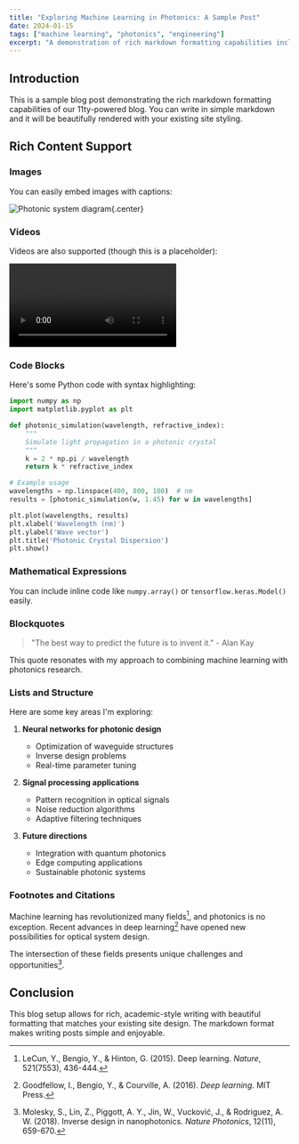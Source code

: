 ```yaml
---
title: "Exploring Machine Learning in Photonics: A Sample Post"
date: 2024-01-15
tags: ["machine learning", "photonics", "engineering"]
excerpt: "A demonstration of rich markdown formatting capabilities including images, videos, code, and citations."
---
```


## Introduction

This is a sample blog post demonstrating the rich markdown formatting capabilities of our 11ty-powered blog. You can write in simple markdown and it will be beautifully rendered with your existing site styling.

## Rich Content Support

### Images

You can easily embed images with captions:

![Photonic system diagram](../../pictures/system-diffusion.png){.center}

### Videos

Videos are also supported (though this is a placeholder):

<video controls>
  <source src="/gifs/video_with_audio_4.gif" type="video/gif">
  Your browser does not support the video tag.
</video>

### Code Blocks

Here's some Python code with syntax highlighting:

```python
import numpy as np
import matplotlib.pyplot as plt

def photonic_simulation(wavelength, refractive_index):
    """
    Simulate light propagation in a photonic crystal
    """
    k = 2 * np.pi / wavelength
    return k * refractive_index

# Example usage
wavelengths = np.linspace(400, 800, 100)  # nm
results = [photonic_simulation(w, 1.45) for w in wavelengths]

plt.plot(wavelengths, results)
plt.xlabel('Wavelength (nm)')
plt.ylabel('Wave vector')
plt.title('Photonic Crystal Dispersion')
plt.show()
```

### Mathematical Expressions

You can include inline code like `numpy.array()` or `tensorflow.keras.Model()` easily.

### Blockquotes

> "The best way to predict the future is to invent it." - Alan Kay

This quote resonates with my approach to combining machine learning with photonics research.

### Lists and Structure

Here are some key areas I'm exploring:

1. **Neural networks for photonic design**
   - Optimization of waveguide structures
   - Inverse design problems
   - Real-time parameter tuning

2. **Signal processing applications**
   - Pattern recognition in optical signals
   - Noise reduction algorithms
   - Adaptive filtering techniques

3. **Future directions**
   - Integration with quantum photonics
   - Edge computing applications
   - Sustainable photonic systems

### Footnotes and Citations

Machine learning has revolutionized many fields[^1], and photonics is no exception. Recent advances in deep learning[^2] have opened new possibilities for optical system design.

The intersection of these fields presents unique challenges and opportunities[^3].

## Conclusion

This blog setup allows for rich, academic-style writing with beautiful formatting that matches your existing site design. The markdown format makes writing posts simple and enjoyable.

[^1]: LeCun, Y., Bengio, Y., & Hinton, G. (2015). Deep learning. *Nature*, 521(7553), 436-444.

[^2]: Goodfellow, I., Bengio, Y., & Courville, A. (2016). *Deep learning*. MIT Press.

[^3]: Molesky, S., Lin, Z., Piggott, A. Y., Jin, W., Vucković, J., & Rodriguez, A. W. (2018). Inverse design in nanophotonics. *Nature Photonics*, 12(11), 659-670.